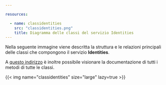 ```yaml
---

resources:

  - name: classidentities
    src: "classidentities.png"
    title: Diagramma delle classi del servizio Identities
---
```

Nella seguente immagine viene descritta la struttura e le relazioni principali delle classi che compongono il servizio **Identities**.

A [questo indirizzo](https://sweleven.gitlab.io/identities/) è inoltre possibile visionare la documentazione di tutti i metodi di tutte le classi.

{{< img name="classidentities" size="large" lazy=true >}}